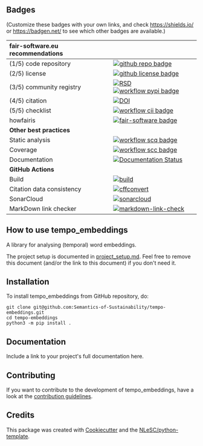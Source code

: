 ## Badges

(Customize these badges with your own links, and check https://shields.io/ or https://badgen.net/ to see which other badges are available.)

| fair-software.eu recommendations | |
| :-- | :--  |
| (1/5) code repository              | [![github repo badge](https://img.shields.io/badge/github-repo-000.svg?logo=github&labelColor=gray&color=blue)](git@github.com:Semantics-of-Sustainability/tempo-embeddings) |
| (2/5) license                      | [![github license badge](https://img.shields.io/github/license/Semantics-of-Sustainability/tempo-embeddings)](git@github.com:Semantics-of-Sustainability/tempo-embeddings) |
| (3/5) community registry           | [![RSD](https://img.shields.io/badge/rsd-tempo_embeddings-00a3e3.svg)](https://www.research-software.nl/software/tempo_embeddings) [![workflow pypi badge](https://img.shields.io/pypi/v/tempo_embeddings.svg?colorB=blue)](https://pypi.python.org/project/tempo_embeddings/) |
| (4/5) citation                     | [![DOI](https://zenodo.org/badge/DOI/<replace-with-created-DOI>.svg)](https://doi.org/<replace-with-created-DOI>) |
| (5/5) checklist                    | [![workflow cii badge](https://bestpractices.coreinfrastructure.org/projects/<replace-with-created-project-identifier>/badge)](https://bestpractices.coreinfrastructure.org/projects/<replace-with-created-project-identifier>) |
| howfairis                          | [![fair-software badge](https://img.shields.io/badge/fair--software.eu-%E2%97%8F%20%20%E2%97%8F%20%20%E2%97%8F%20%20%E2%97%8F%20%20%E2%97%8B-yellow)](https://fair-software.eu) |
| **Other best practices**           | &nbsp; |
| Static analysis                    | [![workflow scq badge](https://sonarcloud.io/api/project_badges/measure?project=Semantics-of-Sustainability_tempo-embeddings&metric=alert_status)](https://sonarcloud.io/dashboard?id=Semantics-of-Sustainability_tempo-embeddings) |
| Coverage                           | [![workflow scc badge](https://sonarcloud.io/api/project_badges/measure?project=Semantics-of-Sustainability_tempo-embeddings&metric=coverage)](https://sonarcloud.io/dashboard?id=Semantics-of-Sustainability_tempo-embeddings) |
| Documentation                      | [![Documentation Status](https://readthedocs.org/projects/tempo-embeddings/badge/?version=latest)](https://tempo-embeddings.readthedocs.io/en/latest/?badge=latest) |
| **GitHub Actions**                 | &nbsp; |
| Build                              | [![build](git@github.com:Semantics-of-Sustainability/tempo-embeddings/actions/workflows/build.yml/badge.svg)](git@github.com:Semantics-of-Sustainability/tempo-embeddings/actions/workflows/build.yml) |
| Citation data consistency               | [![cffconvert](git@github.com:Semantics-of-Sustainability/tempo-embeddings/actions/workflows/cffconvert.yml/badge.svg)](git@github.com:Semantics-of-Sustainability/tempo-embeddings/actions/workflows/cffconvert.yml) |
| SonarCloud                         | [![sonarcloud](git@github.com:Semantics-of-Sustainability/tempo-embeddings/actions/workflows/sonarcloud.yml/badge.svg)](git@github.com:Semantics-of-Sustainability/tempo-embeddings/actions/workflows/sonarcloud.yml) |
| MarkDown link checker              | [![markdown-link-check](git@github.com:Semantics-of-Sustainability/tempo-embeddings/actions/workflows/markdown-link-check.yml/badge.svg)](git@github.com:Semantics-of-Sustainability/tempo-embeddings/actions/workflows/markdown-link-check.yml) |

## How to use tempo_embeddings

A library for analysing (temporal) word embeddings.

The project setup is documented in [project_setup.md](project_setup.md). Feel free to remove this document (and/or the link to this document) if you don't need it.

## Installation

To install tempo_embeddings from GitHub repository, do:

```console
git clone git@github.com:Semantics-of-Sustainability/tempo-embeddings.git
cd tempo-embeddings
python3 -m pip install .
```

## Documentation

Include a link to your project's full documentation here.

## Contributing

If you want to contribute to the development of tempo_embeddings,
have a look at the [contribution guidelines](CONTRIBUTING.md).

## Credits

This package was created with [Cookiecutter](https://github.com/audreyr/cookiecutter) and the [NLeSC/python-template](https://github.com/NLeSC/python-template).

